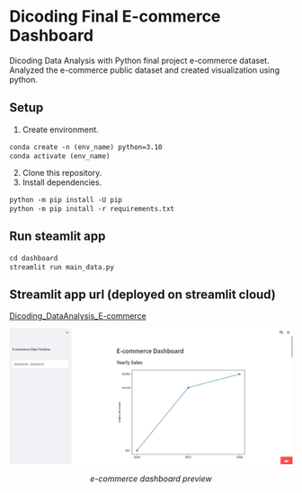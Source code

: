 # Dicoding Final E-commerce Dashboard
Dicoding Data Analysis with Python final project e-commerce dataset. Analyzed the e-commerce public dataset and created visualization using python. 

## Setup 
1. Create environment.
```
conda create -n (env_name) python=3.10
conda activate (env_name)
```

2. Clone this repository.
3. Install dependencies. 
```
python -m pip install -U pip
python -m pip install -r requirements.txt
```

## Run steamlit app
```
cd dashboard
streamlit run main_data.py
```

## Streamlit app url (deployed on streamlit cloud)
[Dicoding_DataAnalysis_E-commerce](https://data-analysis-with-python-dicoding.streamlit.app/)

![preview](preview.jpg)
<p align="center"><i>e-commerce dashboard preview</i></p>
